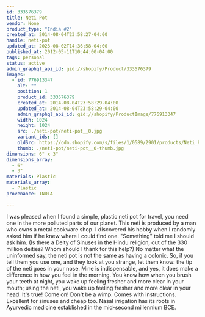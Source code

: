 ```yaml
---
id: 333576379
title: Neti Pot
vendor: None
product_type: "India #2"
created_at: 2014-08-04T23:58:27-04:00
handle: neti-pot
updated_at: 2023-08-02T14:36:58-04:00
published_at: 2012-05-11T10:44:00-04:00
tags: personal
status: active
admin_graphql_api_id: gid://shopify/Product/333576379
images:
  - id: 776913347
    alt: ""
    position: 1
    product_id: 333576379
    created_at: 2014-08-04T23:58:29-04:00
    updated_at: 2014-08-04T23:58:29-04:00
    admin_graphql_api_id: gid://shopify/ProductImage/776913347
    width: 1024
    height: 1024
    src: ./neti-pot/neti-pot__0.jpg
    variant_ids: []
    oldSrc: https://cdn.shopify.com/s/files/1/0589/2901/products/Neti_Pot.jpeg?v=1407211109
    thumb: ./neti-pot/neti-pot__0-thumb.jpg
dimensions: 6" x 3"
dimensions_array:
  - 6"
  - 3"
materials: Plastic
materials_array:
  - Plastic
provenance: INDIA

---
```


I was pleased when I found a simple, plastic neti pot for travel, you need one in the more polluted parts of our planet. This neti is produced by a man who owns a metal cookware shop. I discovered his hobby when I randomly asked him if he knew where I could find one. "Something" told me I should ask him. (Is there a Deity of Sinuses in the Hindu religion, out of the 330 million deities? Whom should I thank for this help?) No matter what the uninformed say, the neti pot is not the same as having a colonic. So, if you tell them you use one, and they look at you strange, let them know: the tip of the neti goes in your nose. Mine is indispensable, and yes, it does make a difference in how you feel in the morning. You know how when you brush your teeth at night, you wake up feeling fresher and more clear in your mouth; using the neti, you wake up feeling fresher and more clear in your head. It's true! Come on! Don't be a wimp. Comes with instructions. Excellent for sinuses and cheap too. Nasal irrigation has its roots in Ayurvedic medicine established in the mid-second millennium BCE.